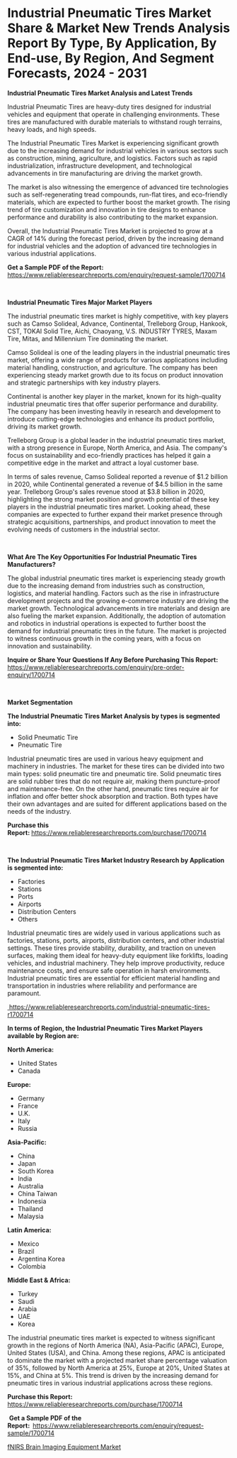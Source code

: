 <p><h1>Industrial Pneumatic Tires Market Share & Market New Trends Analysis Report By Type, By Application, By End-use, By Region, And Segment Forecasts, 2024 - 2031</h1></p><p><strong>Industrial Pneumatic Tires Market Analysis and Latest Trends</strong></p>
<p><p>Industrial Pneumatic Tires are heavy-duty tires designed for industrial vehicles and equipment that operate in challenging environments. These tires are manufactured with durable materials to withstand rough terrains, heavy loads, and high speeds.</p><p>The Industrial Pneumatic Tires Market is experiencing significant growth due to the increasing demand for industrial vehicles in various sectors such as construction, mining, agriculture, and logistics. Factors such as rapid industrialization, infrastructure development, and technological advancements in tire manufacturing are driving the market growth.</p><p>The market is also witnessing the emergence of advanced tire technologies such as self-regenerating tread compounds, run-flat tires, and eco-friendly materials, which are expected to further boost the market growth. The rising trend of tire customization and innovation in tire designs to enhance performance and durability is also contributing to the market expansion.</p><p>Overall, the Industrial Pneumatic Tires Market is projected to grow at a CAGR of 14% during the forecast period, driven by the increasing demand for industrial vehicles and the adoption of advanced tire technologies in various industrial applications.</p></p>
<p><strong>Get a Sample PDF of the Report:&nbsp;</strong> <a href="https://www.reliableresearchreports.com/enquiry/request-sample/1700714">https://www.reliableresearchreports.com/enquiry/request-sample/1700714</a></p>
<p>&nbsp;</p>
<p><strong>Industrial Pneumatic Tires Major Market Players</strong></p>
<p><p>The industrial pneumatic tires market is highly competitive, with key players such as Camso Solideal, Advance, Continental, Trelleborg Group, Hankook, CST, TOKAI Solid Tire, Aichi, Chaoyang, V.S. INDUSTRY TYRES, Maxam Tire, Mitas, and Millennium Tire dominating the market.</p><p>Camso Solideal is one of the leading players in the industrial pneumatic tires market, offering a wide range of products for various applications including material handling, construction, and agriculture. The company has been experiencing steady market growth due to its focus on product innovation and strategic partnerships with key industry players.</p><p>Continental is another key player in the market, known for its high-quality industrial pneumatic tires that offer superior performance and durability. The company has been investing heavily in research and development to introduce cutting-edge technologies and enhance its product portfolio, driving its market growth.</p><p>Trelleborg Group is a global leader in the industrial pneumatic tires market, with a strong presence in Europe, North America, and Asia. The company's focus on sustainability and eco-friendly practices has helped it gain a competitive edge in the market and attract a loyal customer base.</p><p>In terms of sales revenue, Camso Solideal reported a revenue of $1.2 billion in 2020, while Continental generated a revenue of $4.5 billion in the same year. Trelleborg Group's sales revenue stood at $3.8 billion in 2020, highlighting the strong market position and growth potential of these key players in the industrial pneumatic tires market. Looking ahead, these companies are expected to further expand their market presence through strategic acquisitions, partnerships, and product innovation to meet the evolving needs of customers in the industrial sector.</p></p>
<p>&nbsp;</p>
<p><strong>What Are The Key Opportunities For Industrial Pneumatic Tires Manufacturers?</strong></p>
<p><p>The global industrial pneumatic tires market is experiencing steady growth due to the increasing demand from industries such as construction, logistics, and material handling. Factors such as the rise in infrastructure development projects and the growing e-commerce industry are driving the market growth. Technological advancements in tire materials and design are also fueling the market expansion. Additionally, the adoption of automation and robotics in industrial operations is expected to further boost the demand for industrial pneumatic tires in the future. The market is projected to witness continuous growth in the coming years, with a focus on innovation and sustainability.</p></p>
<p><strong>Inquire or Share Your Questions If Any Before Purchasing This Report:</strong> <a href="https://www.reliableresearchreports.com/enquiry/pre-order-enquiry/1700714">https://www.reliableresearchreports.com/enquiry/pre-order-enquiry/1700714</a></p>
<p>&nbsp;</p>
<p><strong>Market Segmentation</strong></p>
<p><strong>The Industrial Pneumatic Tires Market Analysis by types is segmented into:</strong></p>
<p><ul><li>Solid Pneumatic Tire</li><li>Pneumatic Tire</li></ul></p>
<p><p>Industrial pneumatic tires are used in various heavy equipment and machinery in industries. The market for these tires can be divided into two main types: solid pneumatic tire and pneumatic tire. Solid pneumatic tires are solid rubber tires that do not require air, making them puncture-proof and maintenance-free. On the other hand, pneumatic tires require air for inflation and offer better shock absorption and traction. Both types have their own advantages and are suited for different applications based on the needs of the industry.</p></p>
<p><strong>Purchase this Report:&nbsp;</strong><a href="https://www.reliableresearchreports.com/purchase/1700714">https://www.reliableresearchreports.com/purchase/1700714</a></p>
<p>&nbsp;</p>
<p><strong>The Industrial Pneumatic Tires Market Industry Research by Application is segmented into:</strong></p>
<p><ul><li>Factories</li><li>Stations</li><li>Ports</li><li>Airports</li><li>Distribution Centers</li><li>Others</li></ul></p>
<p><p>Industrial pneumatic tires are widely used in various applications such as factories, stations, ports, airports, distribution centers, and other industrial settings. These tires provide stability, durability, and traction on uneven surfaces, making them ideal for heavy-duty equipment like forklifts, loading vehicles, and industrial machinery. They help improve productivity, reduce maintenance costs, and ensure safe operation in harsh environments. Industrial pneumatic tires are essential for efficient material handling and transportation in industries where reliability and performance are paramount.</p></p>
<p><a href="https://www.reliableresearchreports.com/industrial-pneumatic-tires-r1700714">&nbsp;https://www.reliableresearchreports.com/industrial-pneumatic-tires-r1700714</a></p>
<p><strong>In terms of Region, the Industrial Pneumatic Tires Market Players available by Region are:</strong></p>
<p>
    <p> <strong> North America: </strong>
        <ul>
            <li>United States</li>
            <li>Canada</li>
        </ul>
        </p> 
    <p> <strong> Europe: </strong>
        <ul>
            <li>Germany</li>
            <li>France</li>
            <li>U.K.</li>
            <li>Italy</li>
            <li>Russia</li>
        </ul>
        </p> 
    <p> <strong> Asia-Pacific: </strong>
        <ul>
            <li>China</li>
            <li>Japan</li>
            <li>South Korea</li>
            <li>India</li>
            <li>Australia</li>
            <li>China Taiwan</li>
            <li>Indonesia</li>
            <li>Thailand</li>
            <li>Malaysia</li>
        </ul>
        </p> 
    <p> <strong> Latin America: </strong>
        <ul>
            <li>Mexico</li>
            <li>Brazil</li>
            <li>Argentina Korea</li>
            <li>Colombia</li>
        </ul>
        </p> 
    <p> <strong> Middle East & Africa: </strong>
        <ul>
            <li>Turkey</li>
            <li>Saudi</li>
            <li>Arabia</li>
            <li>UAE</li>
            <li>Korea</li>
        </ul>
    </p>
    </p>
<p><p>The industrial pneumatic tires market is expected to witness significant growth in the regions of North America (NA), Asia-Pacific (APAC), Europe, United States (USA), and China. Among these regions, APAC is anticipated to dominate the market with a projected market share percentage valuation of 35%, followed by North America at 25%, Europe at 20%, United States at 15%, and China at 5%. This trend is driven by the increasing demand for pneumatic tires in various industrial applications across these regions.</p></p>
<p><strong>Purchase this Report: </strong><a href="https://www.reliableresearchreports.com/purchase/1700714">https://www.reliableresearchreports.com/purchase/1700714</a></p>
<p>&nbsp;<strong>Get a Sample PDF of the Report:&nbsp;&nbsp;</strong><a href="https://www.reliableresearchreports.com/enquiry/request-sample/1700714">https://www.reliableresearchreports.com/enquiry/request-sample/1700714</a></p>
<p><strong></strong></p>
<p><p><a href="https://github.com/everettacocha978ryygf/Market-Research-Report-List-1/blob/main/fnirs-brain-imaging-equipment-market.md">fNIRS Brain Imaging Equipment Market</a></p></p>